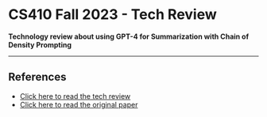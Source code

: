 # CS410 Fall 2023 - Tech Review

**Technology review about using GPT-4 for Summarization with Chain of Density Prompting**

---

## References

- [Click here to read the tech review](CS410_GPT-4_Summarization_Tech_Review.pdf)
- [Click here to read the original paper](https://arxiv.org/pdf/2309.04269.pdf)
